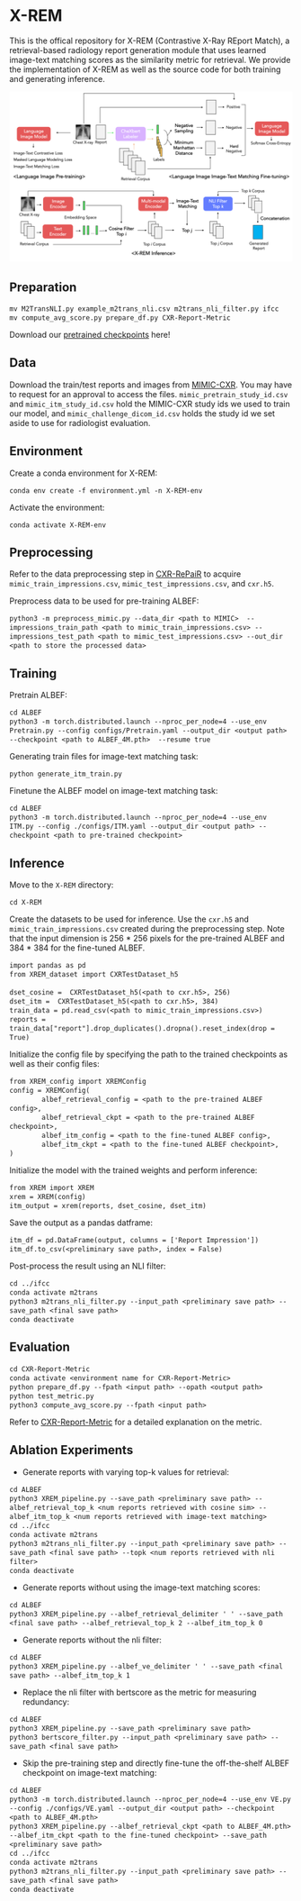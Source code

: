 # X-REM

This is the offical repository for X-REM (Contrastive X-Ray REport Match), a retrieval-based radiology report generation module that uses learned image-text matching scores as the similarity metric for retrieval. We provide the implementation of X-REM as well as the source code for both training and generating inference. 


<p align="center">
  <img src="image.png" width="800">
</p>

## Preparation


```
mv M2TransNLI.py example_m2trans_nli.csv m2trans_nli_filter.py ifcc
mv compute_avg_score.py prepare_df.py CXR-Report-Metric
```


Download our [pretrained checkpoints](https://drive.google.com/file/d/11UorBbh5cOcDfIzy_lCgMdn0zThvpDbp/view?usp=sharing) here!
   

## Data

Download the train/test reports and images from [MIMIC-CXR](https://physionet.org/content/mimic-cxr/2.0.0/). You may have to request for an approval to access the files.  `mimic_pretrain_study_id.csv` and `mimic_itm_study_id.csv` hold the MIMIC-CXR study ids we used to train our model, and `mimic_challenge_dicom_id.csv` holds the study id we set aside to use for radiologist evaluation. 

## Environment

Create a conda environment for X-REM:

```
conda env create -f environment.yml -n X-REM-env
```

Activate the environment:

```
conda activate X-REM-env
```

## Preprocessing
Refer to the data preprocessing step in [CXR-RePaiR](https://github.com/rajpurkarlab/CXR-RePaiR) to acquire `mimic_train_impressions.csv`, `mimic_test_impressions.csv`, and `cxr.h5`.  

Preprocess data to be used for pre-training ALBEF:

```
python3 -m preprocess_mimic.py --data_dir <path to MIMIC>  --impressions_train_path <path to mimic_train_impressions.csv> --impressions_test_path <path to mimic_test_impressions.csv> --out_dir <path to store the processed data>
```

## Training

Pretrain ALBEF:
```
cd ALBEF 
python3 -m torch.distributed.launch --nproc_per_node=4 --use_env Pretrain.py --config configs/Pretrain.yaml --output_dir <output path>  --checkpoint <path to ALBEF_4M.pth>  --resume true
```
Generating train files for image-text matching task:

```
python generate_itm_train.py
```
Finetune the ALBEF model on image-text matching task:
```
cd ALBEF 
python3 -m torch.distributed.launch --nproc_per_node=4 --use_env ITM.py --config ./configs/ITM.yaml --output_dir <output path> --checkpoint <path to pre-trained checkpoint>
```

## Inference

Move to the `X-REM` directory: 

```
cd X-REM
```

Create the datasets to be used for inference. Use the `cxr.h5` and `mimic_train_impressions.csv` created during the preprocessing step. 
Note that the input dimension is 256 * 256 pixels for the pre-trained ALBEF and 384 * 384 for the fine-tuned ALBEF. 
```
import pandas as pd
from XREM_dataset import CXRTestDataset_h5

dset_cosine =  CXRTestDataset_h5(<path to cxr.h5>, 256)
dset_itm =  CXRTestDataset_h5(<path to cxr.h5>, 384)
train_data = pd.read_csv(<path to mimic_train_impressions.csv>)
reports = train_data["report"].drop_duplicates().dropna().reset_index(drop = True)
```

Initialize the config file by specifying the path to the trained checkpoints as well as their config files: 
```
from XREM_config import XREMConfig
config = XREMConfig(
        albef_retrieval_config = <path to the pre-trained ALBEF config>,
        albef_retrieval_ckpt = <path to the pre-trained ALBEF checkpoint>,
        albef_itm_config = <path to the fine-tuned ALBEF config>,
        albef_itm_ckpt = <path to the fine-tuned ALBEF checkpoint>,
)
```
Initialize the model with the trained weights and perform inference: 
```
from XREM import XREM
xrem = XREM(config)
itm_output = xrem(reports, dset_cosine, dset_itm)
```

Save the output as a pandas datframe: 

```
itm_df = pd.DataFrame(output, columns = ['Report Impression'])
itm_df.to_csv(<preliminary save path>, index = False)
```

Post-process the result using an NLI filter: 
```
cd ../ifcc
conda activate m2trans
python3 m2trans_nli_filter.py --input_path <preliminary save path> --save_path <final save path>
conda deactivate
```

    
## Evaluation

```
cd CXR-Report-Metric
conda activate <environment name for CXR-Report-Metric>
python prepare_df.py --fpath <input path> --opath <output path>
python test_metric.py
python3 compute_avg_score.py --fpath <input path>
```
Refer to [CXR-Report-Metric](https://github.com/rajpurkarlab/CXR-Report-Metric) for a detailed explanation on the metric.

## Ablation Experiments

* Generate reports with varying top-k values for retrieval: 
```
cd ALBEF
python3 XREM_pipeline.py --save_path <preliminary save path> --albef_retrieval_top_k <num reports retrieved with cosine sim> --albef_itm_top_k <num reports retrieved with image-text matching>
cd ../ifcc
conda activate m2trans
python3 m2trans_nli_filter.py --input_path <preliminary save path> --save_path <final save path> --topk <num reports retrieved with nli filter> 
conda deactivate
```

* Generate reports without using the image-text matching scores: 
```
cd ALBEF
python3 XREM_pipeline.py --albef_retrieval_delimiter ' ' --save_path <final save path> --albef_retrieval_top_k 2 --albef_itm_top_k 0
```

* Generate reports without the nli filter:
```
cd ALBEF
python3 XREM_pipeline.py --albef_ve_delimiter ' ' --save_path <final save path> --albef_itm_top_k 1
```

* Replace the nli filter with bertscore as the metric for measuring redundancy:
```
cd ALBEF
python3 XREM_pipeline.py --save_path <preliminary save path>
python3 bertscore_filter.py --input_path <preliminary save path> --save_path <final save path>
```
* Skip the pre-training step and directly fine-tune the off-the-shelf ALBEF checkpoint on image-text matching:
```
cd ALBEF
python3 -m torch.distributed.launch --nproc_per_node=4 --use_env VE.py --config ./configs/VE.yaml --output_dir <output path> --checkpoint <path to ALBEF_4M.pth>
python3 XREM_pipeline.py --albef_retrieval_ckpt <path to ALBEF_4M.pth> --albef_itm_ckpt <path to the fine-tuned checkpoint> --save_path <preliminary save path>
cd ../ifcc
conda activate m2trans
python3 m2trans_nli_filter.py --input_path <preliminary save path> --save_path <final save path>
conda deactivate
```
